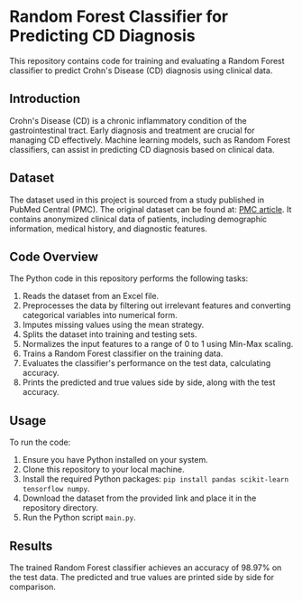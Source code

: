 # Random Forest Classifier for Predicting CD Diagnosis

This repository contains code for training and evaluating a Random Forest classifier to predict Crohn's Disease (CD) diagnosis using clinical data. 

## Introduction

Crohn's Disease (CD) is a chronic inflammatory condition of the gastrointestinal tract. Early diagnosis and treatment are crucial for managing CD effectively. Machine learning models, such as Random Forest classifiers, can assist in predicting CD diagnosis based on clinical data.

## Dataset

The dataset used in this project is sourced from a study published in PubMed Central (PMC). The original dataset can be found at: [PMC article](https://www.ncbi.nlm.nih.gov/pmc/articles/PMC4059512/). It contains anonymized clinical data of patients, including demographic information, medical history, and diagnostic features.

## Code Overview

The Python code in this repository performs the following tasks:

1. Reads the dataset from an Excel file.
2. Preprocesses the data by filtering out irrelevant features and converting categorical variables into numerical form.
3. Imputes missing values using the mean strategy.
4. Splits the dataset into training and testing sets.
5. Normalizes the input features to a range of 0 to 1 using Min-Max scaling.
6. Trains a Random Forest classifier on the training data.
7. Evaluates the classifier's performance on the test data, calculating accuracy.
8. Prints the predicted and true values side by side, along with the test accuracy.

## Usage

To run the code:

1. Ensure you have Python installed on your system.
2. Clone this repository to your local machine.
3. Install the required Python packages: `pip install pandas scikit-learn tensorflow numpy`.
4. Download the dataset from the provided link and place it in the repository directory.
5. Run the Python script `main.py`.

## Results

The trained Random Forest classifier achieves an accuracy of 98.97% on the test data. The predicted and true values are printed side by side for comparison. 
